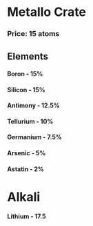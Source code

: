 # Metallo Crate
### Price:  15 atoms
## Elements
#### Boron - 15%
#### Silicon - 15%
#### Antimony - 12.5%
#### Tellurium - 10%
#### Germanium - 7.5%
#### Arsenic - 5%
#### Astatin - 2%
# Alkali
#### Lithium - 17.5
